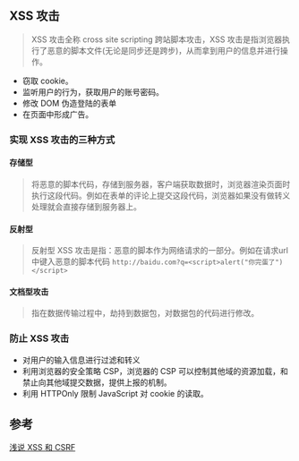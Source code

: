 ## XSS 攻击
> XSS 攻击全称 cross site scripting 跨站脚本攻击，XSS 攻击是指浏览器执行了恶意的脚本文件(无论是同步还是跨步)，从而拿到用户的信息并进行操作。
* 窃取 cookie。
* 监听用户的行为，获取用户的账号密码。
* 修改 DOM 伪造登陆的表单
* 在页面中形成广告。


### 实现 XSS 攻击的三种方式
#### 存储型
> 将恶意的脚本代码，存储到服务器，客户端获取数据时，浏览器渲染页面时执行这段代码。例如在表单的评论上提交这段代码，浏览器如果没有做转义处理就会直接存储到服务器上。


#### 反射型
> 反射型 XSS 攻击是指：恶意的脚本作为网络请求的一部分。例如在请求url中键入恶意的脚本代码
`http://baidu.com?q=<script>alert("你完蛋了")</script>`


#### 文档型攻击
> 指在数据传输过程中，劫持到数据包，对数据包的代码进行修改。


### 防止 XSS 攻击
* 对用户的输入信息进行过滤和转义
* 利用浏览器的安全策略 CSP，浏览器的 CSP 可以控制其他域的资源加载，和禁止向其他域提交数据，提供上报的机制。
* 利用 HTTPOnly 限制 JavaScript 对 cookie 的读取。


## 参考
[浅说 XSS 和 CSRF](https://juejin.cn/post/6844903638532358151)










